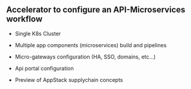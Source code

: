 ## Accelerator to configure an API-Microservices workflow

- Single K8s Cluster 

- Multiple app components (microservices) build and pipelines 

- Micro-gateways configuration (HA, SSO, domains, etc...)

- Api portal configuration

- Preview of AppStack supplychain concepts

